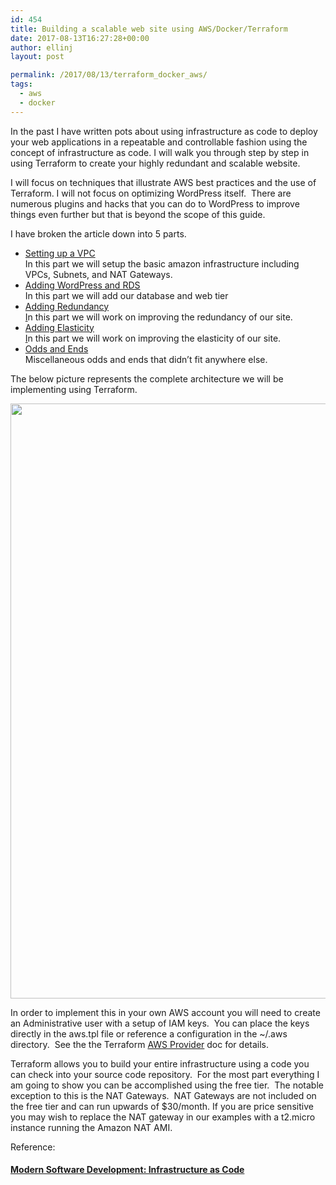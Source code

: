 ```yaml
---
id: 454
title: Building a scalable web site using AWS/Docker/Terraform
date: 2017-08-13T16:27:28+00:00
author: ellinj
layout: post

permalink: /2017/08/13/terraform_docker_aws/
tags:
  - aws
  - docker
---
```

In the past I have written pots about using infrastructure as code to deploy your web applications in a repeatable and controllable fashion using the concept of infrastructure as code. I will walk you through step by step in using Terraform to create your highly redundant and scalable website.

I will focus on techniques that illustrate AWS best practices and the use of Terraform. I will not focus on optimizing WordPress itself.  There are numerous plugins and hacks that you can do to WordPress to improve things even further but that is beyond the scope of this guide.

I have broken the article down into 5 parts.

  * [Setting up a VPC](/2017/08/10/building-a-scalabale-web-site-using-awsdockerterraform/)  
    In this part we will setup the basic amazon infrastructure including VPCs, Subnets, and NAT Gateways.
  * [Adding WordPress and RDS](/2017/08/11/building-a-scalable-web-site-using-awsdockerterraform-adding-rds-and-wordpress/)  
    In this part we will add our database and web tier
  * [Adding Redundancy  
    I](/2017/08/12/building-a-scalable-web-site-using-awsdockerterraform-adding-redundancy/)n this part we will work on improving the redundancy of our site.
  * [Adding Elasticity](/2017/08/13/building-a-scalable-web-site-using-awsdockerterraform-adding-elasticity/)  
    [I](/2017/08/12/building-a-scalable-web-site-using-awsdockerterraform-adding-redundancy/)n this part we will work on improving the elasticity of our site.
  * [Odds and Ends](/2017/08/11/building-a-scalable-web-site-using-awsdockerterraform-odds-and-ends/)  
    Miscellaneous odds and ends that didn&#8217;t fit anywhere else.

The below picture represents the complete architecture we will be implementing using Terraform.

<img class="aligncenter size-full wp-image-450" src="/wp-content/uploads/2017/08/secure.jpg" alt="" width="841" height="952" srcset="/wp-content/uploads/2017/08/secure.jpg 841w, /wp-content/uploads/2017/08/secure-265x300.jpg 265w, /wp-content/uploads/2017/08/secure-768x869.jpg 768w" sizes="(max-width: 841px) 100vw, 841px" /> 

In order to implement this in your own AWS account you will need to create an Administrative user with a setup of IAM keys.  You can place the keys directly in the aws.tpl file or reference a configuration in the ~/.aws directory.  See the the Terraform [AWS Provider](https://www.terraform.io/docs/providers/aws/) doc for details.

Terraform allows you to build your entire infrastructure using a code you can check into your source code repository.  For the most part everything I am going to show you can be accomplished using the free tier.  The notable exception to this is the NAT Gateways.  NAT Gateways are not included on the free tier and can run upwards of $30/month. If you are price sensitive you may wish to replace the NAT gateway in our examples with a t2.micro instance running the Amazon NAT AMI.

Reference:

#### [Modern Software Development: Infrastructure as Code](/2016/03/04/modern-software-development-infrastructure-as-code/)

&nbsp;